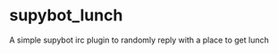 supybot_lunch
=============

A simple supybot irc plugin to randomly reply with a place to get lunch

